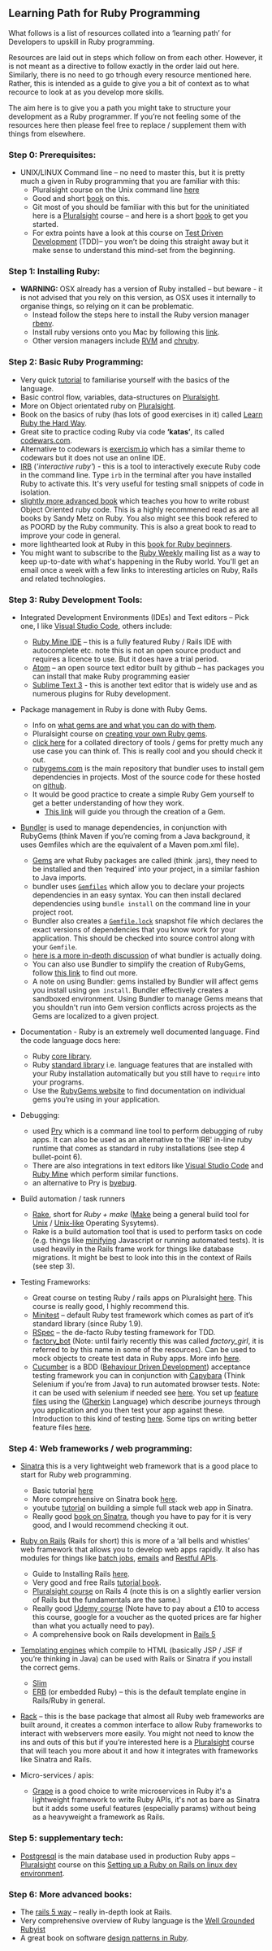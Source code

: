 ## Learning Path for Ruby Programming

What follows is a list of resources collated into a ‘learning path’ for Developers to upskill in Ruby programming. 

Resources are laid out in steps which follow on from each other. However, it is not meant as a directive to follow exactly in the order laid out here. Similarly, there is no need to go trhough every resource mentioned here. Rather, this is intended as a guide to give you a bit of context as to what recource to look at as you develop more skills. 

The aim here is to give you a path you might take to structure your development as a Ruby programmer. If you’re not feeling some of the resources here then please feel free to replace / supplement them with things from elsewhere.

### Step 0: Prerequisites:
- UNIX/LINUX Command line – no need to master this, but it is pretty much a given in Ruby programming that you are familiar with this:
  - Pluralsight course on the Unix command line [here](https://app.pluralsight.com/library/courses/meet-command-line/table-of-contents)
  - Good and short [book](https://www.learnenough.com/command-line-tutorial) on this.
  - Git most of you should be familiar with this but for the uninitiated here is a [Pluralsight](https://www.pluralsight.com/courses/git-fundamentals) course – and here is a short [book](https://www.learnenough.com/git-tutorial) to get you started.
  - For extra points have a look at this course on [Test Driven Development](https://www.pluralsight.com/courses/test-driven-development-big-picture) (TDD)– you won’t be doing this straight away but it make sense to understand this mind-set from the beginning.

### Step 1: Installing Ruby:
- **WARNING:** OSX already has a version of Ruby installed – but beware - it is not advised that you rely on this version, as OSX uses it internally to organise things, so relying on it can be problematic.
  - Instead follow the steps here to install the Ruby version manager [rbenv](https://github.com/rbenv/rbenv#homebrew-on-macos).
  - Install ruby versions onto you Mac by following this [link](https://github.com/rbenv/rbenv#installing-ruby-versions).
  - Other version managers include [RVM](https://rvm.io/) and [chruby](https://github.com/postmodern/chruby).

### Step 2: Basic Ruby Programming:
- Very quick [tutorial](https://www.youtube.com/watch?v=Dji9ALCgfpM) to familiarise yourself with the basics of the language.
- Basic control flow, variables, data-structures on [Pluralsight](https://app.pluralsight.com/library/courses/ruby-fundamentals/table-of-contents).
- More on Object orientated ruby on [Pluralsight](https://app.pluralsight.com/library/courses/ruby-beyond-the-basics/table-of-contents).
- Book on the basics of ruby (has lots of good exercises in it) called [Learn Ruby the Hard Way](https://learnrubythehardway.org/book/).
- Great site to practice coding Ruby via code **‘katas’**, its called [codewars.com](https://www.codewars.com/).
- Alternative to codewars is [exercism.io](http://exercism.io/) which has a similar theme to codewars but it does not use an online IDE. 
- [IRB](http://ruby-doc.org/stdlib-2.0.0/libdoc/irb/rdoc/IRB.html) (_'interactive ruby'_) - this is a tool to interactively execute Ruby code in the command line. Type `irb` in the terminal after you have installed Ruby to activate this. It's very useful for testing small snippets of code in isolation.
- [slightly more advanced book](https://www.amazon.com/Practical-Object-Oriented-Design-Ruby-Addison-Wesley/dp/0321721330/ref=pd_sim_14_2?_encoding=UTF8&pd_rd_i=0321721330&pd_rd_r=2C15FQME1E5X744FGV1Z&pd_rd_w=h0K0z&pd_rd_wg=RqEfU&psc=1&refRID=2C15FQME1E5X744FGV1Z) which teaches you how to write robust Object Oriented ruby code. This is a highly recommened read as are all books by Sandy Metz on Ruby. You also might see this book refered to as POORD by the Ruby community. This is also a great book to read to improve your code in general.
- more lighthearted look at Ruby in this [book for Ruby beginners](https://poignant.guide/book/chapter-1.html).
- You might want to subscribe to the [Ruby Weekly](https://rubyweekly.com/) mailing list as a way to keep up-to-date with what's happening in the Ruby world. You'll get an email once a week with a few links to interesting articles on Ruby, Rails and related technologies.

### Step 3: Ruby Development Tools:
- Integrated Development Environments (IDEs) and Text editors – Pick one, I like [Visual Studio Code](https://code.visualstudio.com/), others include: 
  - [Ruby Mine IDE](https://www.jetbrains.com/ruby/) – this is a fully featured Ruby / Rails IDE with autocomplete etc. note this is not an open source product and requires a licence to use. But it does have a trial period.
  - [Atom](https://atom.io/) – an open source text editor built by github – has packages you can install that make Ruby programming easier
  - [Sublime Text 3](https://www.sublimetext.com/3) - this is another text editor that is widely use and as numerous plugins for Ruby development.
 
- Package management in Ruby is done with Ruby Gems.
  - Info on [what gems are and what you can do with them](https://guides.rubygems.org/what-is-a-gem/).
  - Pluralsight course on [creating your own Ruby gems](https://app.pluralsight.com/library/courses/building-ruby-gems/table-of-contents).
  - [click here](http://awesome-ruby.com/) for a collated directory of tools / gems for pretty much any use case you can think of. This is really cool and you should check it out.
  - [rubygems.com](https://rubygems.org/) is the main repository that bundler uses to install gem dependencies in projects. Most of the source code for these hosted on [github](https://github.com/).   
  - It would be good practice to create a simple Ruby Gem yourself to get a better understanding of how they work.
    - [This link](https://guides.rubygems.org/make-your-own-gem/) will guide you through the creation of a Gem. 
 
- [Bundler](https://bundler.io/) is used to manage dependencies, in conjunction with RubyGems (think Maven if you’re coming from a Java background, it uses Gemfiles which are the equivalent of a Maven pom.xml file). 
  - [Gems](https://en.wikipedia.org/wiki/RubyGems) are what Ruby packages are called (think .jars), they need to be installed and then ‘required’ into your project, in a similar fashion to Java imports.
  - bundler uses [`Gemfiles`](https://bundler.io/v1.5/gemfile.html) which allow you to declare your projects dependencies in an easy syntax. You can then install declared dependencies using `bundle install` on the command line in your project root.
  - Bundler also creates a [`Gemfile.lock`](https://bundler.io/v1.3/rationale.html#checking-your-code-into-version-control) snapshot file which declares the exact versions of dependencies that you know work for your application. This should be checked into source control along with your `Gemfile`.
  - [here is a more in-depth discussion](https://andre.arko.net/2015/04/28/how-does-bundler-work-anyway/) of what bundler is actually doing.
  - You can also use Bundler to simplify the creation of RubyGems, follow [this link](https://bundler.io/v1.12/guides/creating_gem.html) to find out more.
  - A note on using Bundler: gems installed by Bundler will affect gems you install using `gem install`. Bundler effectively creates a sandboxed environment. Using Bundler to manage Gems means that you shouldn't run into Gem version conflicts across projects as the Gems are localized to a given project.

- Documentation - Ruby is an extremely well documented language. Find the code language docs here:
  - Ruby [core library](https://ruby-doc.org/core-2.5.0/).
  - Ruby [standard library](https://ruby-doc.org/stdlib-2.5.0/) i.e. language features that are installed with your Ruby installation automatically but you still have to `require` into your programs.
  - Use the [RubyGems website](https://rubygems.org/) to find documentation on individual gems you’re using in your application.

- Debugging:
  - used [Pry](http://pryrepl.org/) which is a command line tool to perform debugging of ruby apps. It can also be used as an alternative to the 'IRB' in-line ruby runtime that comes as standard in ruby installations (see step 4 bullet-point 6). 
  - There are also integrations in text editors like [Visual Studio Code](https://marketplace.visualstudio.com/items?itemName=rebornix.Ruby) and [Ruby Mine](https://www.jetbrains.com/help/ruby/debugging-code.html) which perform similar functions.
  - an alternative to Pry is [byebug](https://github.com/deivid-rodriguez/byebug).
 
- Build automation / task runners 
  - [Rake](https://ruby.github.io/rake/), short for _Ruby + make_ ([Make](https://en.wikipedia.org/wiki/Make_(software)) being a general build tool for [Unix](https://en.wikipedia.org/wiki/Unix) / [Unix-like](https://en.wikipedia.org/wiki/Unix-like) Operating Sysytems). 
  - Rake is a build automation tool that is used to perform tasks on code (e.g. things like [minifying](https://en.wikipedia.org/wiki/Minification_(programming)) Javascript or running automated tests). It is used heavily in the Rails frame work for things like database migrations. It might be best to look into this in the context of Rails (see step 3).
 
- Testing Frameworks:
  - Great course on testing Ruby / rails apps on Pluralsight [here](https://app.pluralsight.com/library/courses/test-driven-rails-rspec-capybara-cucumber/table-of-contents). This course is really good, I highly recommend this.
  - [Minitest](http://ruby-doc.org/stdlib-2.0.0/libdoc/minitest/rdoc/MiniTest.html) – default Ruby test framework which comes as part of it’s standard library (since Ruby 1.9).
  - [RSpec](http://rspec.info/) – the de-facto Ruby testing framework for TDD.
  - [factory_bot](https://github.com/thoughtbot/factory_bot) (Note: until fairly recently this was called _factory_girl_, it is referred to by this name in some of the resources). Can be used to mock objects to create test data in Ruby apps. More info [here](https://semaphoreci.com/community/tutorials/working-effectively-with-data-factories-using-factorybot).
  - [Cucumber](https://cucumber.io/) is a BDD ([Behaviour Driven Development](https://inviqa.com/blog/bdd-guide)) acceptance testing framework you can in conjunction with [Capybara](https://github.com/teamcapybara/capybara) (Think Selenium if you’re from Java) to run automated browser tests. Note: it can be used with selenium if needed see [here](https://github.com/teamcapybara/capybara#drivers). You set up [feature files](https://github.com/cucumber/cucumber/wiki/Feature-Introduction) using the ([Gherkin](https://github.com/cucumber/cucumber/wiki/Gherkin) Language) which describe journeys through you application and you then test your app against these. Introduction to this kind of testing [here](https://www.youtube.com/watch?v=lC0jzd8sGIA). Some tips on writing better feature files [here](http://www.bbc.co.uk/blogs/internet/entries/ff14236d-098a-3565-b678-ff4ba5776a5f).


### Step 4: Web frameworks / web programming:
- [Sinatra](http://sinatrarb.com/) this is a very lightweight web framework that is a good place to start for Ruby web programming.
  - Basic tutorial [here](https://www.sitepoint.com/just-do-it-learn-sinatra-i/)
  - More comprehensive on Sinatra book [here](http://sinatra-org-book.herokuapp.com/).
  - youtube [tutorial](https://www.youtube.com/watch?v=YIqEQW1alNw) on building a simple full stack web app in Sinatra.
  - Really good [book on Sinatra](https://www.amazon.co.uk/Jump-Start-Sinatra-Speed-Weekend-ebook/dp/B00TJ6UY8O/ref=sr_1_1?ie=UTF8&qid=1525193528&sr=8-1&keywords=Jump+Start+Sinatra&dpID=511OQH7nxGL&preST=_SX342_QL70_&dpSrc=srch), though you have to pay for it is very good, and I would recommend checking it out.
 
- [Ruby on Rails](https://rubyonrails.org/) (Rails for short) this is more of a ‘all bells and whistles’ web framework that allows you to develop web apps rapidly. It also has modules for things like [batch jobs](http://guides.rubyonrails.org/active_job_basics.html), [emails](http://guides.rubyonrails.org/action_mailer_basics.html) and [Restful APIs](http://edgeguides.rubyonrails.org/api_app.html).
  - Guide to Installing Rails [here](http://installrails.com/steps/configure_git).
  - Very good and free Rails [tutorial book](https://www.railstutorial.org/book).
  - [Pluralsight course](https://app.pluralsight.com/library/courses/ruby-rails-4-getting-started/table-of-contents) on Rails 4 (note this is on a slightly earlier version of Rails but the fundamentals are the same.)
  - Really good [Udemy course](https://www.udemy.com/professional-rails-5-development-course/) (Note have to pay about a £10 to access this course, google for a voucher as the quoted prices are far higher than what you actually need to pay).
  - A comprehensive book on Rails development in [Rails 5](https://pragprog.com/book/rails51/agile-web-development-with-rails-5-1)
 
- [Templating engines](https://en.wikipedia.org/wiki/Web_template_system ) which compile to HTML (basically JSP / JSF if you’re thinking in Java) can be used with Rails or Sinatra if you install the correct gems.
  - [Slim](http://slim-lang.com/)
  - [ERB](https://ruby-doc.org/stdlib-2.5.1/libdoc/erb/rdoc/ERB.html) (or embedded Ruby) – this is the default template engine in Rails/Ruby in general.
 
- [Rack](https://rack.github.io/) – this is the base package that almost all Ruby web frameworks are built around, it creates a common interface to allow Ruby frameworks to interact with webservers more easily. You might not need to know the ins and outs of this but if you’re interested here is a [Pluralsight](https://app.pluralsight.com/library/courses/ruby-building-web-apps-rack/table-of-contents) course that will teach you more about it and how it integrates with frameworks like Sinatra and Rails.

- Micro-services / apis:
  - [Grape](https://github.com/ruby-grape/grape) is a good choice to write microservices in Ruby it's a lightweight framework to write Ruby APIs, it's not as bare as Sinatra but it adds some useful features (especially params) without being as a heavyweight a framework as Rails.

### Step 5: supplementary tech:
- [Postgresql](https://www.postgresql.org/) is the main database used in production Ruby apps – [Pluralsight](https://app.pluralsight.com/library/courses/postgresql-getting-started/table-of-contents) course on this
[Setting up a Ruby on Rails on linux dev environment](https://app.pluralsight.com/library/courses/building-linux-server-for-ruby-on-rails/description).


### Step 6: More advanced books:
- The [rails 5 way](https://www.amazon.com/Rails-Way-Addison-Wesley-Professional-Ruby/dp/0134657675/ref=as_li_ss_tl?ie=UTF8&linkCode=sl1&tag=obiefernandez-20&linkId=5afcff9a3922096da60b0d03402052d5) – really in-depth look at Rails.
- Very comprehensive overview of Ruby language is the [Well Grounded Rubyist](https://www.amazon.com/Well-Grounded-Rubyist-David-Black/dp/1617291692/ref=pd_sim_14_6?_encoding=UTF8&pd_rd_i=1617291692&pd_rd_r=2C15FQME1E5X744FGV1Z&pd_rd_w=h0K0z&pd_rd_wg=RqEfU&psc=1&refRID=2C15FQME1E5X744FGV1Z)
- A great book on software [design patterns in Ruby](https://www.amazon.co.uk/Design-Patterns-Ruby-Russ-Olsen/dp/0321490452/ref=pd_sim_14_7?_encoding=UTF8&pd_rd_i=0321490452&pd_rd_r=2C15FQME1E5X744FGV1Z&pd_rd_w=h0K0z&pd_rd_wg=RqEfU&psc=1&refRID=2C15FQME1E5X744FGV1Z).

 

